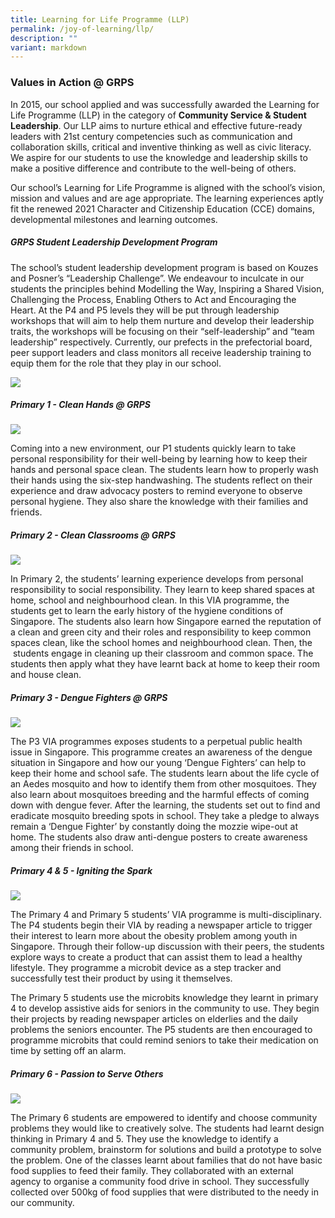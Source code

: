 ```yaml
---
title: Learning for Life Programme (LLP)
permalink: /joy-of-learning/llp/
description: ""
variant: markdown
---
```

### **Values in Action @ GRPS**

In 2015, our school applied and was successfully awarded the Learning for Life Programme (LLP) in the category of **Community Service & Student Leadership**. Our LLP aims to nurture ethical and effective future-ready leaders with 21st century competencies such as communication and collaboration skills, critical and inventive thinking as well as civic literacy. We aspire for our students to use the knowledge and leadership skills to make a positive difference and contribute to the well-being of others.

Our school’s Learning for Life Programme is aligned with the school’s vision, mission and values and are age appropriate. The learning experiences aptly fit the renewed 2021 Character and Citizenship Education (CCE) domains, developmental milestones and learning outcomes.

##### **GRPS Student Leadership Development Program**

The school’s student leadership development program is based on Kouzes and Posner’s “Leadership Challenge”. We endeavour to inculcate in our students the principles behind Modelling the Way, Inspiring a Shared Vision, Challenging the Process, Enabling Others to Act and Encouraging the Heart. At the P4 and P5 levels they will be put through leadership workshops that will aim to help them nurture and develop their leadership traits, the workshops will be focusing on their “self-leadership” and “team leadership” respectively. Currently, our prefects in the prefectorial board, peer support leaders and class monitors all receive leadership training to equip them for the role that they play in our school.

![](/images/Joy%20of%20Learning/LLP/LLP_1.jpg)

##### **Primary 1 - Clean Hands @ GRPS**

![](/images/Joy%20of%20Learning/LLP/llp_p1.jpg)

Coming into a new environment, our P1 students quickly learn to take personal responsibility for their well-being by learning how to keep their hands and personal space clean. The students learn how to properly wash their hands using the six-step handwashing. The students reflect on their experience and draw advocacy posters to remind everyone to observe personal hygiene. They also share the knowledge with their families and friends.


##### **Primary 2 - Clean Classrooms @ GRPS**

![](/images/Joy%20of%20Learning/LLP/llp_p2.jpg)

In Primary 2, the students’ learning experience develops from personal responsibility to social responsibility. They learn to keep shared spaces at home, school and neighbourhood clean. In this VIA programme, the students get to learn the early history of the hygiene conditions of Singapore. The students also learn how Singapore earned the reputation of a clean and green city and their roles and responsibility to keep common spaces clean, like the school homes and neighbourhood clean. Then, the  students engage in cleaning up their classroom and common space. The students then apply what they have learnt back at home to keep their room and house clean.


##### **Primary 3 - Dengue Fighters @ GRPS**

![](/images/Joy%20of%20Learning/LLP/llp_p3.jpg)

The P3 VIA programmes exposes students to a perpetual public health issue in Singapore. This programme creates an awareness of the dengue situation in Singapore and how our young ‘Dengue Fighters’ can help to keep their home and school safe. The students learn about the life cycle of an Aedes mosquito and how to identify them from other mosquitoes. They also learn about mosquitoes breeding and the harmful effects of coming down with dengue fever. After the learning, the students set out to find and eradicate mosquito breeding spots in school. They take a pledge to always remain a ‘Dengue Fighter’ by constantly doing the mozzie wipe-out at home. The students also draw anti-dengue posters to create awareness among their friends in school.


##### **Primary 4 & 5 - Igniting the Spark**

![](/images/Joy%20of%20Learning/LLP/llp_p4.jpg)

The Primary 4 and Primary 5 students’ VIA programme is multi-disciplinary. The P4 students begin their VIA by reading a newspaper article to trigger their interest to learn more about the obesity problem among youth in Singapore. Through their follow-up discussion with their peers, the students explore ways to create a product that can assist them to lead a healthy lifestyle. They programme a microbit device as a step tracker and successfully test their product by using it themselves.

The Primary 5 students use the microbits knowledge they learnt in primary 4 to develop assistive aids for seniors in the community to use. They begin their projects by reading newspaper articles on elderlies and the daily problems the seniors encounter. The P5 students are then encouraged to programme microbits that could remind seniors to take their medication on time by setting off an alarm.


##### **Primary 6 - Passion to Serve Others**

![](/images/Joy%20of%20Learning/LLP/llp_p6.jpg)

The Primary 6 students are empowered to identify and choose community problems they would like to creatively solve. The students had learnt design thinking in Primary 4 and 5. They use the knowledge to identify a community problem, brainstorm for solutions and build a prototype to solve the problem. One of the classes learnt about families that do not have basic food supplies to feed their family. They collaborated with an external agency to organise a community food drive in school. They successfully collected over 500kg of food supplies that were distributed to the needy in our community.